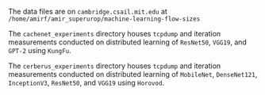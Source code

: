 The data files are on `cambridge.csail.mit.edu` at `/home/amirf/amir_superurop/machine-learning-flow-sizes`

The `cachenet_experiments` directory houses `tcpdump` and iteration measurements conducted on distributed learning of `ResNet50`, `VGG19`, and `GPT-2` using `KungFu`.

The `cerberus_experiments` directory houses `tcpdump` and iteration measurements conducted on distributed learning of `MobileNet`, `DenseNet121`, `InceptionV3`, `ResNet50`, and `VGG19` using `Horovod`.